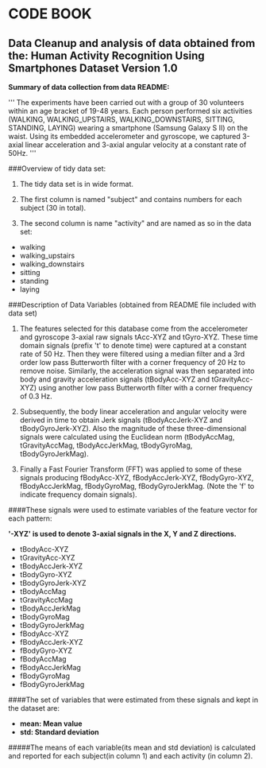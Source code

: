 CODE BOOK
==============
Data Cleanup and analysis of data obtained from the: Human Activity Recognition Using Smartphones Dataset Version 1.0
----------------------------------------------------------------------------------------------------------------------

**Summary of data collection from data README:**

'''
The experiments have been carried out with a group of 30 volunteers within an age bracket of 
19-48 years. Each person performed six activities (WALKING, WALKING_UPSTAIRS, WALKING_DOWNSTAIRS, 
SITTING, STANDING, LAYING) wearing a smartphone (Samsung Galaxy S II) on the waist. Using its 
embedded accelerometer and gyroscope, we captured 3-axial linear acceleration and 3-axial angular 
velocity at a constant rate of 50Hz. 
'''

###Overview of tidy data set:

1. The tidy data set is in wide format.

2. The first column is named "subject" and contains numbers for each subject (30 in total).  

3. The second column is name "activity" and are named as so in the data set:
  	
- walking
- walking_upstairs
- walking_downstairs
- sitting
- standing
- laying
 

###Description of Data Variables (obtained from README file included with data set)

1. The features selected for this database come from the accelerometer and gyroscope 3-axial raw signals tAcc-XYZ and tGyro-XYZ. 
These time domain signals (prefix 't' to denote time) were captured at a constant rate of 50 Hz. Then they were filtered using a median filter and a 3rd order 
low pass Butterworth filter with a corner frequency of 20 Hz to remove noise. Similarly, the acceleration signal was then separated into body and gravity acceleration 
signals (tBodyAcc-XYZ and tGravityAcc-XYZ) using another low pass Butterworth filter with a corner frequency of 0.3 Hz. 

2. Subsequently, the body linear acceleration and angular velocity were derived in time to obtain Jerk signals (tBodyAccJerk-XYZ and tBodyGyroJerk-XYZ). Also the magnitude of these three-dimensional signals were calculated using the Euclidean norm (tBodyAccMag, tGravityAccMag, tBodyAccJerkMag, tBodyGyroMag, tBodyGyroJerkMag). 

3. Finally a Fast Fourier Transform (FFT) was applied to some of these signals producing fBodyAcc-XYZ, fBodyAccJerk-XYZ, fBodyGyro-XYZ, fBodyAccJerkMag, fBodyGyroMag, fBodyGyroJerkMag. (Note the 'f' to indicate frequency domain signals). 

####These signals were used to estimate variables of the feature vector for each pattern:  

**'-XYZ' is used to denote 3-axial signals in the X, Y and Z directions.**

- tBodyAcc-XYZ
- tGravityAcc-XYZ
- tBodyAccJerk-XYZ
- tBodyGyro-XYZ
- tBodyGyroJerk-XYZ
- tBodyAccMag
- tGravityAccMag
- tBodyAccJerkMag
- tBodyGyroMag
- tBodyGyroJerkMag
- fBodyAcc-XYZ
- fBodyAccJerk-XYZ
- fBodyGyro-XYZ
- fBodyAccMag
- fBodyAccJerkMag
- fBodyGyroMag
- fBodyGyroJerkMag

####The set of variables that were estimated from these signals and kept in the dataset are: 

- **mean: Mean value**
- **std: Standard deviation**

#####The means of each variable(its mean and std deviation) is calculated and reported for each subject(in column 1)  and each activity (in column 2).